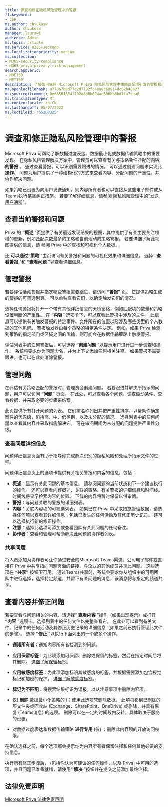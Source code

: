 ```yaml
---
title: 调查和修正隐私风险管理中的警报
f1.keywords:
- CSH
ms.author: chvukosw
author: chvukosw
manager: laurawi
audience: Admin
ms.topic: article
ms.service: O365-seccomp
ms.localizationpriority: medium
ms.collection:
- M365-security-compliance
- M365-priva-privacy-risk-management
search.appverid:
- MOE150
- MET150
description: 了解如何管理 Microsoft Priva 隐私风险管理中策略匹配项引发的警报和问题。
ms.openlocfilehash: a770a7b8d77e2d7792fc4ea8c68914dc62b48a27
ms.sourcegitcommit: 0e68501654f702d8b8b694ae696bb8bd7fa7cea6
ms.translationtype: MT
ms.contentlocale: zh-CN
ms.lasthandoff: 05/07/2022
ms.locfileid: "65268325"
---
```

# <a name="investigate-and-remediate-alerts-in-privacy-risk-management"></a>调查和修正隐私风险管理中的警报

Microsoft Priva 可帮助了解数据过度表达、数据最小化或数据传输策略中的重要发现。 在隐私风险管理解决方案中，管理员可以查看有关与策略条件匹配的内容 **的警报** 。 通过查看警报，可以识别需要跟进的情况。 可以通过创建问题来实现此 **操作**。 问题为用户提供了一种结构化的方式来查看内容、分配问题的严重性，并协作解决问题。

如果策略已设置为向用户发送通知，则内容所有者也可以直接从这些电子邮件或从Teams执行某些纠正措施。 若要了解详细信息，请参阅 [隐私风险管理中的“发送用户通知](risk-management-notifications.md)”。

## <a name="view-current-alerts-and-issues"></a>查看当前警报和问题

Priva 的 **“概述** ”页提供了有关最近发现结果的视图，其中提供了有关主要关注领域的更新，例如匹配次数最多的策略和当前活动的策略警报。 若要详细了解此视图提供的信息，请 [参阅 Priva 中的查找和可视化个人数据](priva-data-profile.md)。

还 **可以通过“策略** ”主页访问有关警报和问题的可视化效果和详细信息。 选择 **“查看警报** ”和 **“查看问题** ”以查看详细信息。

## <a name="manage-alerts"></a>管理警报

若要评估活动警报并指定哪些警报需要跟进，请访问 **“警报”** 页。 它提供策略生成的警报的可筛选列表。 可以单独查看它们，以确定触发它们的情况。

选择任何警报将打开一个带有其他详细信息的天桥窗格，例如匹配项的数量和策略设置判断的严重性。 在 **“内容”** 选项卡下，可以查看此警报中涉及的文件。 此信息可以提供有关触发警报的特定事件、文件所在的位置以及涉及哪些类型的个人数据的其他见解。 警报触发器由每个策略的特定条件决定。 例如，如果 Priva 检测到策略的指定部门或区域之间的传输，则可能会在数据传输策略上触发警报。

评估列表中的任何警报后，可以选择 **“创建问题** ”以提示用户进行进一步调查和操作。 系统将要求你为问题命名，并为上下文添加任何相关注释。 如果警报不需要跟进，也可以在此处消除警报。

## <a name="manage-issues"></a>管理问题

在评估有关策略匹配的警报时，管理员会创建问题。 若要跟进并解决所指示的问题，用户可以访问 **“问题”** 页面。 在此处，可以查看各个问题，调查煽动条件，查看数据，并采取必要的步骤来结案。

此页提供所有打开问题的列表。 它们按名称列出并按严重性排序，以帮助你确定案件的优先级，包括高、中、低类别，以及未分配的情况。 选择列表中的任何问题以查看其内容并采取措施解决它。 可在审阅期间为未分配的问题提供严重性分级。

### <a name="review-issue-details"></a>查看问题详细信息

问题详细信息页面有助于指导你完成解决识别的隐私风险和处理所指示文件的过程。

问题详细信息页上的选项卡提供有关相关警报和内容的信息，包括：

- **概述**：显示有关此问题的基本信息。 请参阅问题的当前状态和下一个建议执行的操作。 还可以查看内容概述、关联的策略、有关警报的详细信息和时间线。 时间线将显示检索内容的位置。 下载的内容将暂时保留以供审阅。
- **警报**：与问题关联的警报的详细列表。
- **内容**：关联内容项的可筛选列表。 如果已在 Priva 中采取措施管理数据，请选择任何项以查看其详细信息，包括已发生的任何活动及其修正历史记录。 还可以选择执行新的修正操作。
- **注意**：选择此选项可添加或查看团队有关此问题的任何备注。
- **协作者**：查看和管理可帮助解决此问题的协作者列表。

### <a name="share-the-issue"></a>共享问题

将人员添加为协作者可让你通过安全的Microsoft Teams渠道、公司电子邮件或直接在 Priva 中共享指向问题页面的链接，与企业的其他成员共享此问题。 这些选项在 **“共享”** 按钮下可用。 通过Teams共享时，系统会要求你从组织中的可用团队中进行选择，选择特定频道，并留下有关问题的消息，该消息将与指定的频道共享。

## <a name="review-content-and-remediate-issues"></a>查看内容并修正问题

若要查看与问题相关的内容，请选择“ **查看内容** ”操作（如果出现提示）或打开 **“内容** ”选项卡。选择列表中的任何文件以完整查看它。 在此处可以看到有关文件、记录中的任何活动及其修正历史记录的详细信息（如果之前已执行管理此文件的步骤）。 选择 **“修正** ”以执行下面列出的一个或多个操作。

- **通知所有者**：通知内容所有者检测到的问题。

- **应用保留标签**：为此项添加可保留、删除或保留的标签，然后在指定时间后将其删除。 [详细了解保留标签](/microsoft-365/compliance/retention)。

- **应用敏感度标签**：为此项添加标识其敏感度的标签，并根据需要添加包含视觉标记和加密的保护。 [详细了解敏感度标签](/microsoft-365/compliance/sensitivity-labels)。

- **标记为不匹配**：将搜索结果标识为误报，以从注意事项中删除内容项。

- 仅) **删除** 数据最小化策略的 (：使用此选项软删除数据。 此项将移到已删除的项文件夹或回收站 (Exchange、SharePoint、OneDrive) 或删除，并具有恢复 (Teams消息) 的选项。 删除可以在一定的时间段内反转，具体取决于服务的设置。

- 对数据过度表达和数据传输策略 **进行专用** (仅) ：删除此内容项的开放访问权限。

在确认选择之前，每个选项都会提示你为内容所有者保留注释和任何其他必要的支持信息。

执行所有修正步骤后， (包括你认为可建议的任何操作，以及 Priva) 中可用的选项，并且问题已准备就绪，请使用“ **解决** ”按钮并在提交之前添加最终注释。

## <a name="legal-disclaimer"></a>法律免责声明

[Microsoft Priva 法律免责声明](priva-disclaimer.md)

